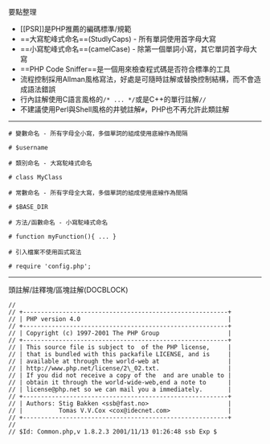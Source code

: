 要點整理
- [[PSR]]是PHP推薦的編碼標準/規範
- ==大寫駝峰式命名==(StudlyCaps) - 所有單詞使用首字母大寫
- ==小寫駝峰式命名==(camelCase) - 除第一個單詞小寫，其它單詞首字母大寫
- ==PHP Code Sniffer==是一個用來檢查程式碼是否符合標準的工具
- 流程控制採用Allman風格寫法，好處是可隨時註解或替換控制結構，而不會造成語法錯誤
- 行內註解使用C語言風格的`/* ... */`或是C++的單行註解`//`
- 不建議使用Perl與Shell風格的井號註解`#`，PHP也不再允許此類註解

---

```
# 變數命名 - 所有字母全小寫，多個單詞的組成使用底線作為間隔

# $username
```

```
# 類別命名 - 大寫駝峰式命名

# class MyClass
```

```
# 常數命名 - 所有字母全大寫，多個單詞的組成使用底線作為間隔

# $BASE_DIR
```

```
# 方法/函數命名 - 小寫駝峰式命名

# function myFunction(){ ... }
```

```
# 引入檔案不使用函式寫法

# require 'config.php';
```

---

頭註解/註釋塊/區塊註解(DOCBLOCK)
```
//
// +---------------------------------------------------------+
// | PHP version 4.0                                         |
// +---------------------------------------------------------+
// | Copyright (c) 1997-2001 The PHP Group                   |
// +---------------------------------------------------------+
// | This source file is subject to  of the PHP license,     |
// | that is bundled with this packafile LICENSE, and is     |
// | available at through the world-web at                   |
// | http://www.php.net/license/2\_02.txt.                   |
// | If you did not receive a copy of the  and are unable to |
// | obtain it through the world-wide-web,end a note to      |
// | license@php.net so we can mail you a immediately.       |
// +---------------------------------------------------------+
// | Authors: Stig Bakken <ssb@fast.no>                      |
// |          Tomas V.V.Cox <cox@idecnet.com>                |
// +---------------------------------------------------------+
//
// $Id: Common.php,v 1.8.2.3 2001/11/13 01:26:48 ssb Exp $
```